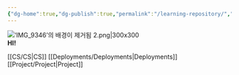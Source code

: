 ```yaml
---
{"dg-home":true,"dg-publish":true,"permalink":"/learning-repository/","tags":["gardenEntry"],"dgPassFrontmatter":true,"noteIcon":"","created":"2024-10-15T01:20:33.071+09:00","updated":"2024-11-05T04:04:23.370+09:00"}
---
```



![‘IMG_9346’의 배경이 제거됨 2.png|300x300](/img/user/images/%E2%80%98IMG_9346%E2%80%99%EC%9D%98%20%EB%B0%B0%EA%B2%BD%EC%9D%B4%20%EC%A0%9C%EA%B1%B0%EB%90%A8%202.png)  
**HI!** 


[[CS/CS\|CS]]
[[Deployments/Deployments\|Deployments]]
[[Project/Project\|Project]]




